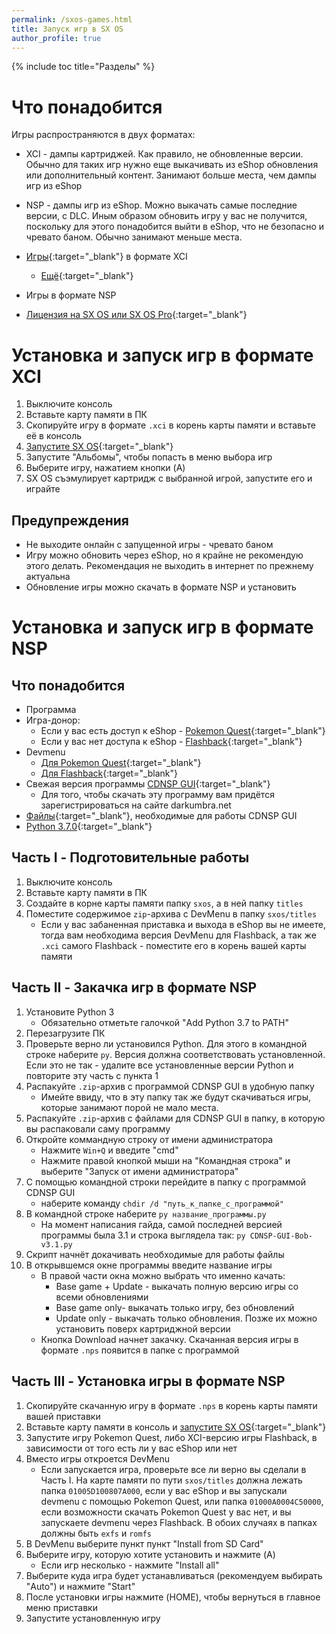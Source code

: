 ```yaml
---
permalink: /sxos-games.html
title: Запуск игр в SX OS
author_profile: true
---
```

{% include toc title="Разделы" %}

# Что понадобится

Игры распространяются в двух форматах: 
* XCI - дампы картриджей. Как правило, не обновленные версии. Обычно для таких игр нужно еще выкачивать из eShop обновления или дополнительный контент. Занимают больше места, чем дампы игр из eShop
* NSP - дампы игр из eShop. Можно выкачать самые последние версии, с DLC. Иным образом обновить игру у вас не получится, поскольку для этого понадобится выйти в eShop, что не безопасно и чревато баном. Обычно занимают меньше места.

* [Игры](https://drive.google.com/drive/folders/1R28dVaYEkpd6mgK_arcQy26LHBC-0o48){:target="_blank"} в формате XCI 
	* [Ещё](https://www.reddit.com/r/SwitchPirates/comments/8s2e2t/download_switch_roms_from_here_the_sooner_you_do/){:target="_blank"}
* Игры в формате NSP
* [Лицензия на SX OS или SX OS Pro](https://team-xecuter.com/where-to-buy/){:target="_blank"}

# Установка и запуск игр в формате XCI 

1. Выключите консоль
1. Вставьте карту памяти в ПК
1. Скопируйте игру в формате `.xci` в корень карты памяти и вставьте её в консоль
1. [Запустите SX OS](sxos){:target="_blank"}
1. Запустите "Альбомы", чтобы попасть в меню выбора игр 
1. Выберите игру, нажатием кнопки (A)
1. SX OS съэмулирует картридж с выбранной игрой, запустите его и играйте 

## Предупреждения

* Не выходите онлайн с запущенной игры - чревато баном 
* Игру можно обновить через eShop, но я крайне не рекомендую этого делать. Рекомендация не выходить в интернет по прежнему актуальна
* Обновление игры можно скачать в формате NSP и установить

# Установка и запуск игр в формате NSP 

## Что понадобится 

* Программа 
* Игра-донор: 
	* Если у вас есть доступ к eShop - [Pokemon Quest](https://www.nintendo.com/games/detail/pokemon-quest-switch){:target="_blank"}
	* Если у вас нет доступа к eShop - [Flashback](https://drive.google.com/open?id=1s_b0zjW5zDkLA4iGdpgBKMKyU7j54AG9){:target="_blank"}
* Devmenu 
	* [Для Pokemon Quest](files/devmenu_pq.zip){:target="_blank"}
	* [Для Flashback](files/devmenu_f.zip){:target="_blank"}
* Свежая версия программы [CDNSP GUI](https://darkumbra.net/forums/topic/174904-app-cdnsp-gui-v31-no-setup-needed-simply-double-click-and-use-beginner-friendly-fixed-cert-error-made-in-python-by-bob-rex123a1/?tab=comments#comment-1155841){:target="_blank"}
	* Для того, чтобы скачать эту программу вам придётся зарегистрироваться на сайте darkumbra.net
* [Файлы](https://drive.google.com/open?id=1DRxO2It8X93_I6d3PmJQj_qZUjAp6VOv){:target="_blank"}, необходимые для работы CDNSP GUI	
* [Python 3.7.0](https://www.python.org/ftp/python/3.7.0/python-3.7.0.exe){:target="_blank"}

## Часть I - Подготовительные работы

1. Выключите консоль
1. Вставьте карту памяти в ПК
1. Создайте в корне карты памяти папку `sxos`, а в ней папку `titles`
1. Поместите содержимое `zip`-архива с DevMenu в папку `sxos/titles`
	* Если у вас забаненная приставка и выхода в eShop вы не имеете, тогда вам необходима версия DevMenu для Flashback, а так же `.xci` самого Flashback - поместите его в корень вашей карты памяти 

## Часть II - Закачка игр в формате NSP 

1. Установите Python 3
	* Обязательно отметьте галочкой "Add Python 3.7 to PATH"
1. Перезагрузите ПК
1. Проверьте верно ли установился Python. Для этого в командной строке наберите `py`. Версия должна соответствовать установленной. Если это не так - удалите все установленные версии Python и повторите эту часть с пункта 1
1. Распакуйте `.zip`-архив с программой CDNSP GUI в удобную папку
	* Имейте ввиду, что в эту папку так же будут скачиваться игры, которые занимают порой не мало места. 
1. Распакуйте `.zip`-архив с файлами для CDNSP GUI в папку, в которую вы распаковали саму программу 
1. Откройте коммандную строку от имени администратора 
	* Нажмите `Win+Q` и введите "cmd"
	* Нажмите правой кнопкой мыши на "Командная строка" и выберите "Запуск от имени администратора"
1. С помощью командной строки перейдите в папку с программой CDNSP GUI
	* наберите команду `chdir /d "путь_к_папке_с_программой"`
1. В командной строке наберите `py название_программы.py`
	* На момент написания гайда, самой последней версией программы была 3.1 и строка выглядела так: `py CDNSP-GUI-Bob-v3.1.py`
1. Скрипт начнёт докачивать необходимые для работы файлы
1. В открывшемся окне программы введите название игры
	* В правой части окна можно выбрать что именно качать: 	
		* Base game + Update - выкачать полную версию игры со всеми обновлениями
		* Base game only- выкачать только игру, без обновлений
		* Update only - выкачать только обновления. Позже их можно установить поверх картриджной версии
	* Кнопка Download начнет закачку. Скачанная версия игры в формате `.nps` появится в папке с программой

## Часть III - Установка игры в формате NSP

1. Скопируйте скачанную игру в формате `.nps` в корень карты памяти вашей приставки
1. Вставьте карту памяти в консоль и [запустите SX OS](sxos){:target="_blank"}
1. Запустите игру Pokemon Quest, либо XCI-версию игры Flashback, в зависимости от того есть ли у вас eShop или нет
1. Вместо игры откроется DevMenu 
	* Если запускается игра, проверьте все ли верно вы сделали в Часть I. На карте памяти по пути `sxos/titles` должна лежать папка `01005D100807A000`, если у вас eShop и вы запускали devmenu с помощью Pokemon Quest, или папка `01000A0004C50000`, если возможности скачать Pokemon Quest у вас нет, и вы запускаете devmenu через Flashback. В обоих случаях в папках должны быть `exfs` и `romfs`
1. В DevMenu выберите пункт пункт "Install from SD Card"
1. Выберите игру, которую хотите установить и нажмите (A)
	* Если игр несколько - нажмите "Install all"
1. Выберите куда игра будет устанавливаться (рекомендуем выбирать "Auto") и нажмите "Start"
1. После установки игры нажмите (HOME), чтобы вернуться в главное меню приставки
1. Запустите установленную игру